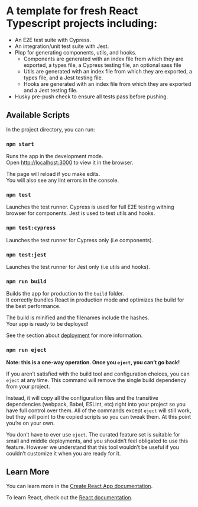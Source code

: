 # A template for fresh React Typescript projects including:

- An E2E test suite with Cypress.
- An integration/unit test suite with Jest.
- Plop for generating components, utils, and hooks.
  - Components are generated with an index file from which they are exported, a types file, a Cypress testing file, an optional sass file
  - Utils are generated with an index file from which they are exported, a types file, and a Jest testing file.
  - Hooks are generated with an index file from which they are exported and a Jest testing file.
- Husky pre-push check to ensure all tests pass before pushing.

## Available Scripts

In the project directory, you can run:

### `npm start`

Runs the app in the development mode.\
Open [http://localhost:3000](http://localhost:3000) to view it in the browser.

The page will reload if you make edits.\
You will also see any lint errors in the console.

### `npm test`

Launches the test runner. Cypress is used for full E2E testing withing browser for components. Jest is used to test utils and hooks.

### `npm test:cypress`

Launches the test runner for Cypress only (i.e components).

### `npm test:jest`

Launches the test runner for Jest only (i.e utils and hooks).

### `npm run build`

Builds the app for production to the `build` folder.\
It correctly bundles React in production mode and optimizes the build for the best performance.

The build is minified and the filenames include the hashes.\
Your app is ready to be deployed!

See the section about [deployment](https://facebook.github.io/create-react-app/docs/deployment) for more information.

### `npm run eject`

**Note: this is a one-way operation. Once you `eject`, you can’t go back!**

If you aren’t satisfied with the build tool and configuration choices, you can `eject` at any time. This command will remove the single build dependency from your project.

Instead, it will copy all the configuration files and the transitive dependencies (webpack, Babel, ESLint, etc) right into your project so you have full control over them. All of the commands except `eject` will still work, but they will point to the copied scripts so you can tweak them. At this point you’re on your own.

You don’t have to ever use `eject`. The curated feature set is suitable for small and middle deployments, and you shouldn’t feel obligated to use this feature. However we understand that this tool wouldn’t be useful if you couldn’t customize it when you are ready for it.

## Learn More

You can learn more in the [Create React App documentation](https://facebook.github.io/create-react-app/docs/getting-started).

To learn React, check out the [React documentation](https://reactjs.org/).
